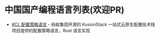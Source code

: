 # 中国国产编程语言列表(欢迎PR) 

<!-- 保持拼音有序 -->

- [KCL 配置策略语言](https://github.com/KusionStack/KCLVM) - 蚂蚁集团开源的 KusionStack 一站式云原生配置技术栈项目提供的配置策略语言，Rust 语言实现
